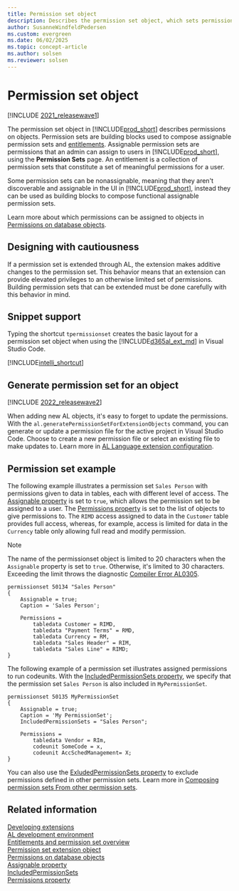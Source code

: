 ```yaml
---
title: Permission set object
description: Describes the permission set object, which sets permissions on objects in AL for Business Central.
author: SusanneWindfeldPedersen
ms.custom: evergreen
ms.date: 06/02/2025
ms.topic: concept-article
ms.author: solsen
ms.reviewer: solsen
---
```


# Permission set object

[!INCLUDE [2021_releasewave1](../includes/2021_releasewave1.md)]

The permission set object in [!INCLUDE[prod_short](includes/prod_short.md)] describes permissions on objects. Permission sets are building blocks used to compose assignable permission sets and [entitlements](devenv-entitlement-object.md). Assignable permission sets are permissions that an admin can assign to users in [!INCLUDE[prod_short](includes/prod_short.md)], using the **Permission Sets** page. An entitlement is a collection of permission sets that constitute a set of meaningful permissions for a user.

Some permission sets can be nonassignable, meaning that they aren't discoverable and assignable in the UI in [!INCLUDE[prod_short](includes/prod_short.md)], instead they can be used as building blocks to compose functional assignable permission sets.

Learn more about which permissions can be assigned to objects in [Permissions on database objects](devenv-permissions-on-database-objects.md).

## Designing with cautiousness

If a permission set is extended through AL, the extension makes additive changes to the permission set. This behavior means that an extension can provide elevated privileges to an otherwise limited set of permissions. Building permission sets that can be extended must be done carefully with this behavior in mind.

## Snippet support

Typing the shortcut `tpermissionset` creates the basic layout for a permission set object when using the [!INCLUDE[d365al_ext_md](../includes/d365al_ext_md.md)] in Visual Studio Code.

[!INCLUDE[intelli_shortcut](includes/intelli_shortcut.md)]

## Generate permission set for an object

[!INCLUDE [2022_releasewave2](../includes/2022_releasewave2.md)]

When adding new AL objects, it's easy to forget to update the permissions. With the `al.generatePermissionSetForExtensionObjects` command, you can generate or update a permission file for the active project in Visual Studio Code. Choose to create a new permission file or select an existing file to make updates to. Learn more in [AL Language extension configuration](devenv-al-extension-configuration.md).

## Permission set example

The following example illustrates a permission set `Sales Person` with permissions given to data in tables, each with different level of access. The [Assignable property](properties/devenv-assignable-property.md) is set to `true`, which allows the permission set to be assigned to a user. The [Permissions property](properties/devenv-permissions-property.md) is set to the list of objects to give permissions to. The `RIMD` access assigned to data in the `Customer` table provides full access, whereas, for example, access is limited for data in the `Currency` table only allowing full read and modify permission. 

> [!NOTE]  
> The name of the permissionset object is limited to 20 characters when the `Assignable` property is set to `true`. Otherwise, it's limited to 30 characters. Exceeding the limit throws the diagnostic [Compiler Error AL0305](diagnostics/diagnostic-al305.md).

```al
permissionset 50134 "Sales Person"
{
    Assignable = true;
    Caption = 'Sales Person';

    Permissions = 
        tabledata Customer = RIMD,
        tabledata "Payment Terms" = RMD,
        tabledata Currency = RM,
        tabledata "Sales Header" = RIM,
        tabledata "Sales Line" = RIMD;
}
```

The following example of a permission set illustrates assigned permissions to run codeunits. With the [IncludedPermissionSets property](properties/devenv-includedpermissionsets-property.md), we specify that the permission set `Sales Person` is also included in `MyPermissionSet`.

```al
permissionset 50135 MyPermissionSet 
{ 
    Assignable = true;
    Caption = 'My PermissionSet';
    IncludedPermissionSets = "Sales Person"; 

    Permissions = 
        tabledata Vendor = RIm,
        codeunit SomeCode = x, 
        codeunit AccSchedManagement= X; 
} 
```

You can also use the [ExludedPermissionSets property](properties/devenv-excludedpermissionsets-property.md) to exclude permissions defined in other permission sets. Learn more in [Composing permission sets From other permission sets](devenv-permissionset-composing.md).

## Related information

[Developing extensions](devenv-dev-overview.md)  
[AL development environment](devenv-reference-overview.md)  
[Entitlements and permission set overview](devenv-entitlements-and-permissionsets-overview.md)  
[Permission set extension object](devenv-permissionset-ext-object.md)  
[Permissions on database objects](devenv-permissions-on-database-objects.md)  
[Assignable property](properties/devenv-assignable-property.md)  
[IncludedPermissionSets](properties/devenv-includedpermissionsets-property.md)  
[Permissions property](properties/devenv-permissions-property.md)
